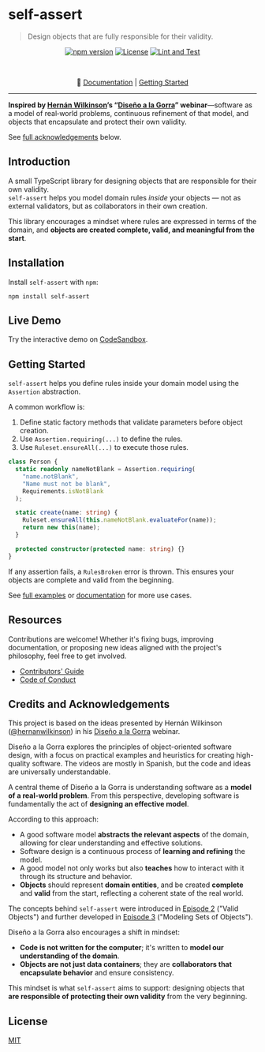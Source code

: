 # self-assert

> Design objects that are fully responsible for their validity.

<div align="center">

[![npm version](https://img.shields.io/npm/v/self-assert)][npm]
[![License](https://img.shields.io/badge/license-MIT-green)][license]
[![Lint and Test](https://github.com/self-assert/self-assert/actions/workflows/ci.yml/badge.svg)][gha-lint-and-test]

<br/>

🔗 [Documentation][docs] | [Getting Started](#getting-started)

</div>

---

**Inspired by [Hernán Wilkinson][hernan-url]’s
“[Diseño a la Gorra][disenio-a-la-gorra]” webinar**—software
as a model of real‑world problems, continuous refinement of that model,
and objects that encapsulate and protect their own validity.

See [full acknowledgements](#credits-and-acknowledgements) below.

## Introduction

A small TypeScript library for designing objects that are responsible
for their own validity.  
`self-assert` helps you model domain rules _inside_ your objects
— not as external validators, but as collaborators in their own creation.

This library encourages a mindset where rules are expressed in
terms of the domain, and
**objects are created complete, valid, and meaningful from the start**.

## Installation

Install `self-assert` with `npm`:

```shell
npm install self-assert
```

## Live Demo

Try the interactive demo on [CodeSandbox](https://codesandbox.io/p/sandbox/github/self-assert/self-assert-react-demo).

## Getting Started

`self-assert` helps you define rules inside your
domain model using the `Assertion` abstraction.

A common workflow is:

1. Define static factory methods that validate parameters before object creation.
2. Use `Assertion.requiring(...)` to define the rules.
3. Use `Ruleset.ensureAll(...)` to execute those rules.

```ts
class Person {
  static readonly nameNotBlank = Assertion.requiring(
    "name.notBlank",
    "Name must not be blank",
    Requirements.isNotBlank
  );

  static create(name: string) {
    Ruleset.ensureAll(this.nameNotBlank.evaluateFor(name));
    return new this(name);
  }

  protected constructor(protected name: string) {}
}
```

If any assertion fails, a `RulesBroken` error is thrown.
This ensures your objects are complete and valid from the beginning.

See [full examples](./examples) or [documentation][docs] for more use cases.

## Resources

Contributions are welcome! Whether it's fixing bugs,
improving documentation, or proposing new ideas aligned with the
project's philosophy, feel free to get involved.

- [Contributors' Guide][contributing]
- [Code of Conduct][coc]

## Credits and Acknowledgements

This project is based on the ideas presented by Hernán Wilkinson ([@hernanwilkinson][hernan-url])
in his [Diseño a la Gorra][disenio-a-la-gorra] webinar.

Diseño a la Gorra explores the principles of object-oriented software design,
with a focus on practical examples and heuristics for creating high-quality software.
The videos are mostly in Spanish, but the code and ideas are universally understandable.

A central theme of Diseño a la Gorra is understanding software as a
**model of a real-world problem**.
From this perspective, developing software is fundamentally the act of
**designing an effective model**.

According to this approach:

- A good software model **abstracts the relevant aspects** of the domain,
  allowing for clear understanding and effective solutions.
- Software design is a continuous process of **learning and refining** the model.
- A good model not only works but also **teaches** how to interact with it
  through its structure and behavior.
- **Objects** should represent **domain entities**, and be created
  **complete** and **valid** from the start, reflecting a coherent
  state of the real world.

The concepts behind `self-assert` were introduced in [Episode 2][dalg-t1-ch2]
("Valid Objects")
and further developed in [Episode 3][dalg-t1-ch3] ("Modeling Sets of Objects").

Diseño a la Gorra also encourages a shift in mindset:

- **Code is not written for the computer**; it's written to
  **model our understanding of the domain**.
- **Objects are not just data containers**; they are
  **collaborators that encapsulate behavior** and ensure consistency.

This mindset is what `self-assert` aims to support: designing
objects that **are responsible of protecting their own validity** from the very beginning.

## License

[MIT][license]

<!---->

[license]: https://github.com/self-assert/self-assert/blob/main/LICENSE
[contributing]: https://github.com/self-assert/self-assert/blob/main/CONTRIBUTING.md
[gha-lint-and-test]: https://github.com/self-assert/self-assert/actions/workflows/ci.yml
[coc]: https://github.com/self-assert/.github/blob/main/CODE_OF_CONDUCT.md
[docs]: https://self-assert.github.io/self-assert
[npm]: https://www.npmjs.com/package/self-assert

<!---->

[hernan-url]: https://github.com/hernanwilkinson
[disenio-a-la-gorra]: https://github.com/hernanwilkinson/disenioALaGorra
[dalg-t1-ch2]: https://github.com/hernanwilkinson/disenioALaGorra/tree/a6d90a0044bf69f98fb50584872b226bf678e67b/Temporada01/Episodio02%20-%20Objetos%20V%C3%A1lidos
[dalg-t1-ch3]: https://github.com/hernanwilkinson/disenioALaGorra/tree/a6d90a0044bf69f98fb50584872b226bf678e67b/Temporada01/Episodio03%20-%20Modelar%20los%20Conjuntos%20de%20Objetos
